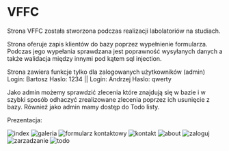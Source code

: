 # VFFC
Strona VFFC została stworzona podczas realizacji labolatoriów na studiach.

Strona oferuje zapis klientów do bazy poprzez wypełnienie formularza. Podczas jego wypełania sprawdzana jest poprawność wysyłanych danych a także walidacja między innymi pod kątem sql injection.

Strona zawiera funkcje tylko dla zalogowanych użytkowników (admin) Login: Bartosz Haslo: 1234 || Login: Andrzej Haslo: qwerty

Jako admin możemy sprawdzić zlecenia które znajdują się w bazie i w szybki sposób odhaczyć zrealizowane zlecenia poprzez ich usunięcie z bazy. Również jako admin mamy dostęp do Todo listy.


Prezentacja: 

![index](https://user-images.githubusercontent.com/78379610/109853478-39948b00-7c56-11eb-8ed2-da1155951e1d.png)
![galeria](https://user-images.githubusercontent.com/78379610/109853467-36010400-7c56-11eb-99d0-06e5d46f32a7.png)
![formularz kontaktowy](https://user-images.githubusercontent.com/78379610/109853466-34cfd700-7c56-11eb-858e-779e12aa1f00.png)
![kontakt](https://user-images.githubusercontent.com/78379610/109853481-3a2d2180-7c56-11eb-9e59-7eaec2fe80db.png)
![about](https://user-images.githubusercontent.com/78379610/109853464-34374080-7c56-11eb-9382-da2902794d19.png)
![zaloguj](https://user-images.githubusercontent.com/78379610/109853489-3b5e4e80-7c56-11eb-95e2-398f0e16d069.png)
![zarzadzanie](https://user-images.githubusercontent.com/78379610/109853493-3bf6e500-7c56-11eb-8a5f-64b33a6dee59.png)
![todo](https://user-images.githubusercontent.com/78379610/109853485-3ac5b800-7c56-11eb-8c15-acdcc2a09947.png)
